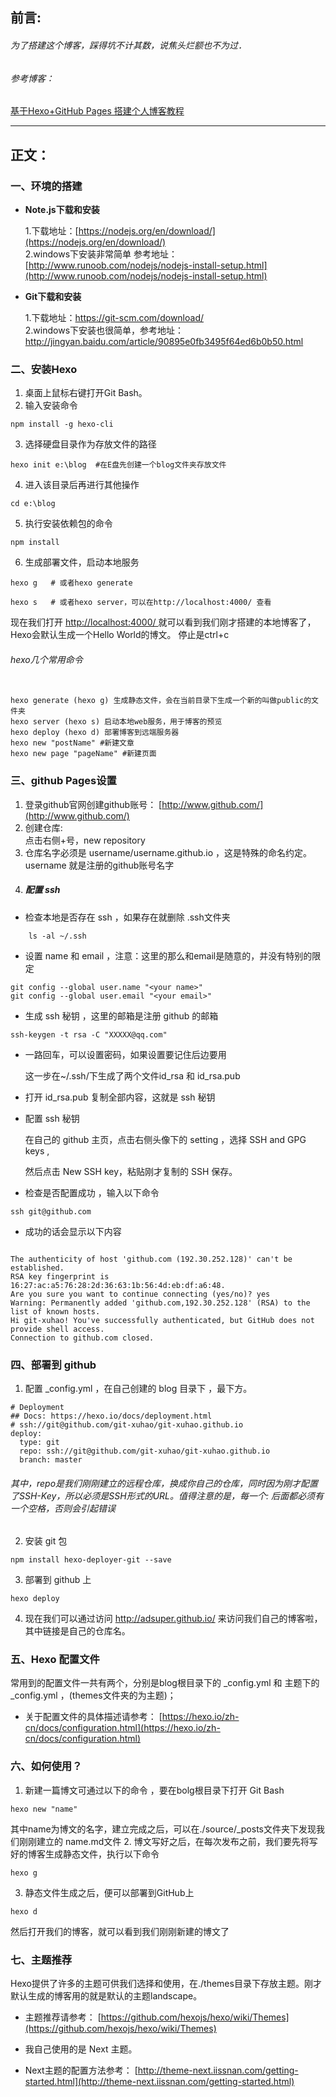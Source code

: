 ## 前言:
###### 为了搭建这个博客，踩得坑不计其数，说焦头烂额也不为过．
###### 参考博客：　

[基于Hexo+GitHub Pages 搭建个人博客教程](http://xuhaoblog.com/hexo-github-pages.html)

---

## 正文： 

### 一、环境的搭建
- **Note.js下载和安装**   
   
    1.下载地址：[https://nodejs.org/en/download/](https://nodejs.org/en/download/)   
    2.windows下安装非常简单     参考地址：[http://www.runoob.com/nodejs/nodejs-install-setup.html](http://www.runoob.com/nodejs/nodejs-install-setup.html)
 
- **Git下载和安装**    
    
    1.下载地址：https://git-scm.com/download/   
    2.windows下安装也很简单，参考地址：http://jingyan.baidu.com/article/90895e0fb3495f64ed6b0b50.html   
### 二、安装Hexo    

1.  桌面上鼠标右键打开Git Bash。
2.  输入安装命令    
```
npm install -g hexo-cli

```
3.  选择硬盘目录作为存放文件的路径    

```
hexo init e:\blog  #在E盘先创建一个blog文件夹存放文件
```

4.  进入该目录后再进行其他操作   

```
cd e:\blog

```

5.  执行安装依赖包的命令     

```
npm install

```

6.  生成部署文件，启动本地服务

```
hexo g   # 或者hexo generate
     
hexo s   # 或者hexo server，可以在http://localhost:4000/ 查看
```
现在我们打开  [http://localhost:4000/ ](http://note.youdao.com/)就可以看到我们刚才搭建的本地博客了，Hexo会默认生成一个Hello World的博文。 停止是ctrl+c

###### hexo几个常用命令    


```

hexo generate (hexo g) 生成静态文件，会在当前目录下生成一个新的叫做public的文件夹
hexo server (hexo s) 启动本地web服务，用于博客的预览
hexo deploy (hexo d) 部署博客到远端服务器
hexo new "postName" #新建文章
hexo new page "pageName" #新建页面
```

### 三、github Pages设置     

1. 登录github官网创建github账号： [http://www.github.com/](http://www.github.com/)  
2. 创建仓库:    
    点击右侧+号，new repository  
3. 仓库名字必须是 username/username.github.io ，这是特殊的命名约定。    
    username  就是注册的github账号名字
4. ##### 配置 ssh       
- 检查本地是否存在 ssh ，如果存在就删除 .ssh文件夹      

```
    ls -al ~/.ssh

```

- 设置 name 和 email ，注意：这里的那么和email是随意的，并没有特别的限定   

```
git config --global user.name "<your name>"
git config --global user.email "<your email>"

```
- 生成 ssh 秘钥  ，这里的邮箱是注册  github  的邮箱

```
ssh-keygen -t rsa -C "XXXXX@qq.com"

```
- 一路回车，可以设置密码，如果设置要记住后边要用       

    这一步在~/.ssh/下生成了两个文件id_rsa 和 id_rsa.pub  
     

- 打开 id_rsa.pub 复制全部内容，这就是 ssh 秘钥    
- 配置 ssh 秘钥    
      
    在自己的 github 主页，点击右侧头像下的 setting  ，选择 SSH and GPG keys ,   
         
    然后点击 New SSH key，粘贴刚才复制的 SSH 保存。
- 检查是否配置成功  ，输入以下命令

```
ssh git@github.com

```
- 成功的话会显示以下内容

```

The authenticity of host 'github.com (192.30.252.128)' can't be established.
RSA key fingerprint is 16:27:ac:a5:76:28:2d:36:63:1b:56:4d:eb:df:a6:48.
Are you sure you want to continue connecting (yes/no)? yes
Warning: Permanently added 'github.com,192.30.252.128' (RSA) to the list of known hosts.
Hi git-xuhao! You've successfully authenticated, but GitHub does not provide shell access.
Connection to github.com closed.
```

### 四、部署到 github    
1. 配置 _config.yml ，在自己创建的 blog 目录下 ，最下方。

```
# Deployment
## Docs: https://hexo.io/docs/deployment.html
# ssh://git@github.com/git-xuhao/git-xuhao.github.io
deploy:
  type: git
  repo: ssh://git@github.com/git-xuhao/git-xuhao.github.io
  branch: master
```

###### 其中，repo是我们刚刚建立的远程仓库，换成你自己的仓库，同时因为刚才配置了SSH-Key，所以必须是SSH形式的URL。值得注意的是，每一个: 后面都必须有一个空格，否则会引起错误      

2. 安装  git 包  

```
npm install hexo-deployer-git --save

```

3. 部署到 github 上   

```
hexo deploy

```

4. 现在我们可以通过访问 http://adsuper.github.io/ 来访问我们自己的博客啦，其中链接是自己的仓库名。      

### 五、Hexo 配置文件     
常用到的配置文件一共有两个，分别是blog根目录下的 _config.yml 和 主题下的 _config.yml ，(themes文件夹的为主题)；   
- 关于配置文件的具体描述请参考： [https://hexo.io/zh-cn/docs/configuration.html](https://hexo.io/zh-cn/docs/configuration.html)    

### 六、如何使用？    
1. 新建一篇博文可通过以下的命令 ，要在bolg根目录下打开 Git Bash

```
hexo new "name"
```
         
其中name为博文的名字，建立完成之后，可以在./source/_posts文件夹下发现我们刚刚建立的 name.md文件
2. 博文写好之后，在每次发布之前，我们要先将写好的博客生成静态文件，执行以下命令 

```
hexo g

```

3. 静态文件生成之后，便可以部署到GitHub上  

```
hexo d

```  

            
然后打开我们的博客，就可以看到我们刚刚新建的博文了
### 七、主题推荐   

     
Hexo提供了许多的主题可供我们选择和使用，在./themes目录下存放主题。刚才默认生成的博客用的就是默认的主题landscape。   
- 主题推荐请参考： [https://github.com/hexojs/hexo/wiki/Themes](https://github.com/hexojs/hexo/wiki/Themes)    
    

- 我自己使用的是 Next 主题。   
      

- Next主题的配置方法参考： [http://theme-next.iissnan.com/getting-started.html](http://theme-next.iissnan.com/getting-started.html)  




